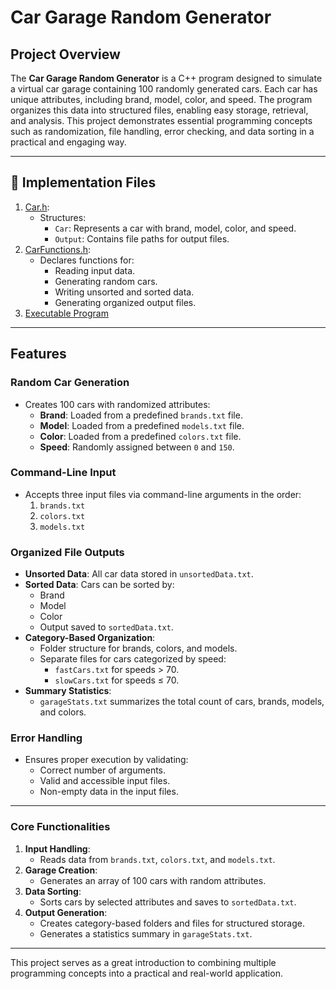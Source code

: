 # Car Garage Random Generator

## **Project Overview**
The **Car Garage Random Generator** is a C++ program designed to simulate a virtual car garage containing 100 randomly generated cars. Each car has unique attributes, including brand, model, color, and speed. The program organizes this data into structured files, enabling easy storage, retrieval, and analysis. This project demonstrates essential programming concepts such as randomization, file handling, error checking, and data sorting in a practical and engaging way.

---

## 📁 **Implementation Files**
1. [Car.h](https://github.com/EricDelgado993/Gar-Garage-Random-Generator/blob/main/Car%20Garage%20Project/Car.h):
   - Structures:
     - `Car`: Represents a car with brand, model, color, and speed.
     - `Output`: Contains file paths for output files.
2. [CarFunctions.h](https://github.com/EricDelgado993/Gar-Garage-Random-Generator/blob/main/Car%20Garage%20Project/CarFunctions.h):
   - Declares functions for:
     - Reading input data.
     - Generating random cars.
     - Writing unsorted and sorted data.
     - Generating organized output files.
3. [Executable Program](https://github.com/EricDelgado993/Gar-Garage-Random-Generator/blob/main/Car%20Garage%20Project/EricDelgadoProject1.cpp)

---

## **Features**

### **Random Car Generation**
- Creates 100 cars with randomized attributes:
  - **Brand**: Loaded from a predefined `brands.txt` file.
  - **Model**: Loaded from a predefined `models.txt` file.
  - **Color**: Loaded from a predefined `colors.txt` file.
  - **Speed**: Randomly assigned between `0` and `150`.

### **Command-Line Input**
- Accepts three input files via command-line arguments in the order:
  1. `brands.txt`
  2. `colors.txt`
  3. `models.txt`

### **Organized File Outputs**
- **Unsorted Data**: All car data stored in `unsortedData.txt`.
- **Sorted Data**: Cars can be sorted by:
  - Brand
  - Model
  - Color
  - Output saved to `sortedData.txt`.
- **Category-Based Organization**:
  - Folder structure for brands, colors, and models.
  - Separate files for cars categorized by speed:
    - `fastCars.txt` for speeds > 70.
    - `slowCars.txt` for speeds ≤ 70.
- **Summary Statistics**:
  - `garageStats.txt` summarizes the total count of cars, brands, models, and colors.

### **Error Handling**
- Ensures proper execution by validating:
  - Correct number of arguments.
  - Valid and accessible input files.
  - Non-empty data in the input files.

---

### **Core Functionalities**
1. **Input Handling**:
   - Reads data from `brands.txt`, `colors.txt`, and `models.txt`.
2. **Garage Creation**:
   - Generates an array of 100 cars with random attributes.
3. **Data Sorting**:
   - Sorts cars by selected attributes and saves to `sortedData.txt`.
4. **Output Generation**:
   - Creates category-based folders and files for structured storage.
   - Generates a statistics summary in `garageStats.txt`.

---

This project serves as a great introduction to combining multiple programming concepts into a practical and real-world application.
